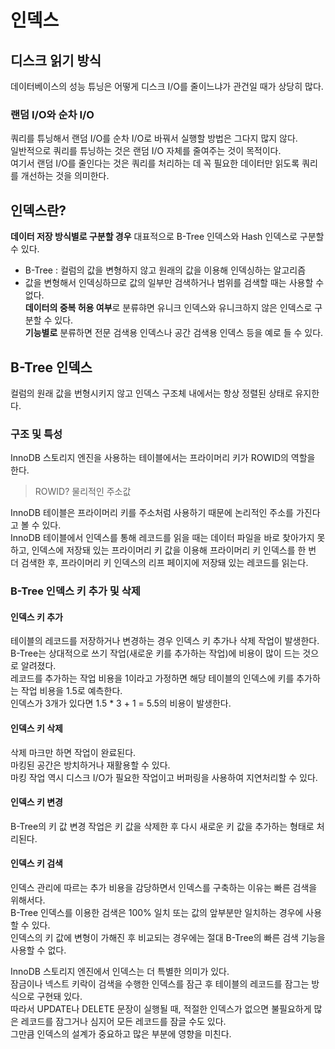 # 인덱스
## 디스크 읽기 방식
데이터베이스의 성능 튜닝은 어떻게 디스크 I/O를 줄이느냐가 관건일 때가 상당히 많다.
### 랜덤 I/O와 순차 I/O
쿼리를 튜닝해서 랜덤 I/O를 순차 I/O로 바꿔서 실행할 방법은 그다지 많지 않다.  
일반적으로 쿼리를 튜닝하는 것은 랜덤 I/O 자체를 줄여주는 것이 목적이다.  
여기서 랜덤 I/O를 줄인다는 것은 쿼리를 처리하는 데 꼭 필요한 데이터만 읽도록 쿼리를 개선하는 것을 의미한다.  
## 인덱스란?
**데이터 저장 방식별로 구분할 경우** 대표적으로 B-Tree 인덱스와 Hash 인덱스로 구분할 수 있다.  
- B-Tree : 컬럼의 값을 변형하지 않고 원래의 값을 이용해 인덱싱하는 알고리즘  
- 값을 변형해서 인덱싱하므로 값의 일부만 검색하거나 범위를 검색할 때는 사용할 수 없다.  
**데이터의 중복 허용 여부**로 분류햐면 유니크 인덱스와 유니크하지 않은 인덱스로 구분할 수 있다.  
**기능별로** 분류하면 전문 검색용 인덱스나 공간 검색용 인덱스 등을 예로 들 수 있다.
## B-Tree 인덱스
컬럼의 원래 값을 번형시키지 않고 인덱스 구조체 내에서는 항상 정렬된 상태로 유지한다.
### 구조 및 특성
InnoDB 스토리지 엔진을 사용하는 테이블에서는 프라이머리 키가 ROWID의 역할을 한다.
> ROWID? 물리적인 주소값

InnoDB 테이블은 프라이머리 키를 주소처럼 사용하기 때문에 논리적인 주소를 가진다고 볼 수 있다.  
InnoDB 테이블에서 인덱스를 통해 레코드를 읽을 때는 데이터 파일을 바로 찾아가지 못하고, 인덱스에 저장돼 있는 프라이머리 키 값을 이용해 프라이머리 키 인덱스를 한 번 더 검색한 후, 프라이머리 키 인덱스의 리프 페이지에 저장돼 있는 레코드를 읽는다.
### B-Tree 인덱스 키 추가 및 삭제
#### 인덱스 키 추가
테이블의 레코드를 저장하거나 변경하는 경우 인덱스 키 추가나 삭제 작업이 발생한다.  
B-Tree는 상대적으로 쓰기 작업(새로운 키를 추가하는 작업)에 비용이 많이 드는 것으로 알려졌다.  
레코드를 추가하는 작업 비용을 1이라고 가정하면 해당 테이블의 인덱스에 키를 추가하는 작업 비용을 1.5로 예측한다.  
인덱스가 3개가 있다면 1.5 * 3 + 1 = 5.5의 비용이 발생한다.  
#### 인덱스 키 삭제
삭제 마크만 하면 작업이 완료된다.  
마킹된 공간은 방치하거나 재활용할 수 있다.  
마킹 작업 역시 디스크 I/O가 필요한 작업이고 버퍼링을 사용하여 지연처리할 수 있다.  
#### 인덱스 키 변경 
B-Tree의 키 값 변경 작업은 키 값을 삭제한 후 다시 새로운 키 값을 추가하는 형태로 처리된다.  
#### 인덱스 키 검색
인덱스 관리에 따르는 추가 비용을 감당하면서 인덱스를 구축하는 이유는 빠른 검색을 위해서다.  
B-Tree 인덱스를 이용한 검색은 100% 일치 또는 값의 앞부분만 일치하는 경우에 사용할 수 있다.    
인덱스의 키 값에 변형이 가해진 후 비교되는 경우에는 절대 B-Tree의 빠른 검색 기능을 사용할 수 없다.  

InnoDB 스토리지 엔진에서 인덱스는 더 특별한 의미가 있다.  
잠금이나 넥스트 키락이 검색을 수행한 인덱스를 잠근 후 테이블의 레코드를 잠그는 방식으로 구현돼 있다.  
따라서 UPDATE나 DELETE 문장이 실행될 때, 적절한 인덱스가 없으면 불필요하게 많은 레코드를 잠그거나 심지어 모든 레코드를 잠글 수도 있다.  
그만큼 인덱스의 설계가 중요하고 많은 부분에 영향을 미친다.  

